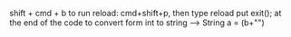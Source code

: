 shift + cmd + b to run
reload: cmd+shift+p, then type reload
put exit(); at the end of the code
to convert form int to string --> String a = (b+"")


